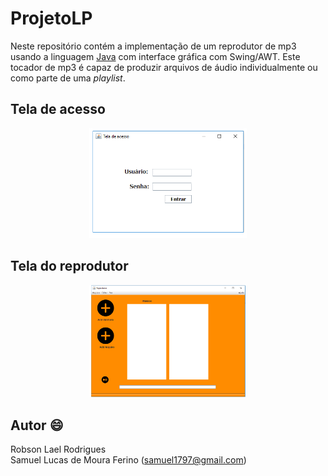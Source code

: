 # ProjetoLP

Neste repositório contém a implementação de um reprodutor de mp3 usando a linguagem [Java] com interface gráfica com Swing/AWT. Este tocador de mp3 é capaz de produzir arquivos de áudio individualmente ou como parte de uma _playlist_.

[Java]: https://pt.wikipedia.org/wiki/Java_(linguagem_de_programa%C3%A7%C3%A3o)

## Tela de acesso
<p align="center">
<img src="https://github.com/LaelRodrigues/ProjetoLP/blob/master/imagensParaGui/imagensReadme/telaLogin.png" width="50%"  />
</p>


## Tela do reprodutor
<p align="center">
<img src="https://github.com/LaelRodrigues/ProjetoLP/blob/master/imagensParaGui/imagensReadme/reprodutor.png" width="50%"  />
</p>


## Autor :smile:

Robson Lael Rodrigues  
Samuel Lucas de Moura Ferino (<samuel1797@gmail.com>)
